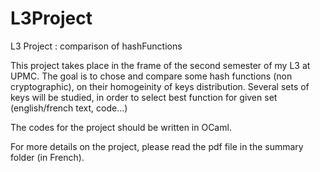 # L3Project
L3 Project : comparison of hashFunctions

This project takes place in the frame of the second semester of my L3 at UPMC.
The goal is to chose and compare some hash functions (non cryptographic), on their homogeinity of keys distribution.
Several sets of keys will be studied, in order to select best function for given set (english/french text, code...)

The codes for the project should be written in OCaml.

For more details on the project, please read the pdf file in the summary folder (in French).

